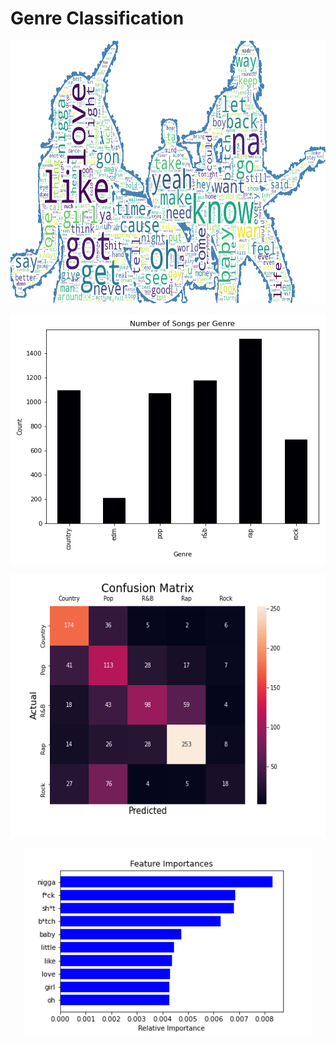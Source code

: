 # Genre Classification
<p align="center">
  <img width="800" height="420" src="https://github.com/hilmikilickaya/genre-classification-nlp/blob/main/images/band_wc.png">
  </p>
<p align="center">
  <img width="580" height="400" src="https://github.com/hilmikilickaya/genre-classification-nlp/blob/main/images/genres_count.png">
  </p>
<p align="center">
  <img width="600" height="420" src="https://github.com/hilmikilickaya/genre-classification-nlp/blob/main/images/base_heatmap.png">
  </p>
<p align="center">
  <img width="460" height="300" src="https://github.com/hilmikilickaya/genre-classification-nlp/blob/main/images/base_feature_imp.png">
  </p>
 
